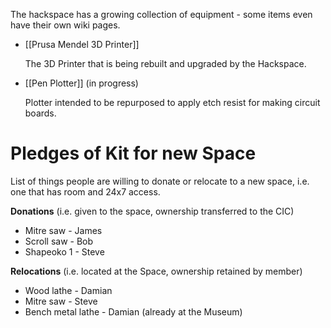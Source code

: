 The hackspace has a growing collection of equipment - some items even have their own wiki pages.

- [[Prusa Mendel 3D Printer]]

  The 3D Printer that is being rebuilt and upgraded by the Hackspace.

- [[Pen Plotter]] (in progress)

  Plotter intended to be repurposed to apply etch resist for making circuit boards.


# Pledges of Kit for new Space
List of things people are willing to donate or relocate to a new space, i.e. one that has room and 24x7 access.

**Donations** (i.e. given to the space, ownership transferred to the CIC)
* Mitre saw - James
* Scroll saw - Bob
* Shapeoko 1 - Steve

**Relocations** (i.e. located at the Space, ownership retained by member)
* Wood lathe - Damian
* Mitre saw - Steve
* Bench metal lathe - Damian (already at the Museum)




